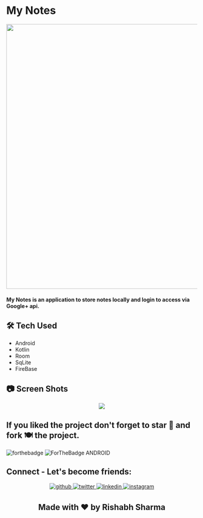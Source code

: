 
# My Notes
<p align="center">

<img src="https://github.com/rishabh3349/MyNotes/assets/116977210/ee1b4dfd-ea0a-406f-93d8-94935115ba35" width="700">

#### My Notes is an application to store notes locally and login to access via Google+ api.

## 🛠 Tech Used
- Android
- Kotlin
- Room
- SqLite
- FireBase
 
## 📷 Screen Shots

<p align="center">


<img src="https://github.com/rishabh3349/MyNotes/assets/116977210/3f3834fb-7f09-4f9b-89cf-fbd2e2b06dc8">


## If you liked the project don't forget to star 🌟 and fork 🍽 the project.
![forthebadge](https://forthebadge.com/images/badges/built-with-love.svg)
![ForTheBadge ANDROID](https://forthebadge.com/images/badges/built-for-android.svg)

## Connect - Let's become friends:
<div align="center">
<a href="https://github.com/rishabh3349" target="_blank">
<img src=https://img.shields.io/badge/github-%2324292e.svg?&style=for-the-badge&logo=github&logoColor=white alt=github style="margin-bottom: 5px;" />
</a>
<a href="https://twitter.com/rishabh3349" target="_blank">
<img src=https://img.shields.io/badge/twitter-%2300acee.svg?&style=for-the-badge&logo=twitter&logoColor=white alt=twitter style="margin-bottom: 5px;" />
</a>
<a href="https://www.linkedin.com/in/rishabh-sharma-9a8815254/" target="_blank">
<img src=https://img.shields.io/badge/linkedin-%231E77B5.svg?&style=for-the-badge&logo=linkedin&logoColor=white alt=linkedin style="margin-bottom: 5px;" />
</a>
<a href="https://www.instagram.com/__._rishabh/" target="_blank">
<img src=https://img.shields.io/badge/instagram-%23000000.svg?&style=for-the-badge&logo=instagram&logoColor=white alt=instagram style="margin-bottom: 5px;" />
</a>
</div> 
<h2 align="center">Made with ❤ by Rishabh Sharma</h2>

